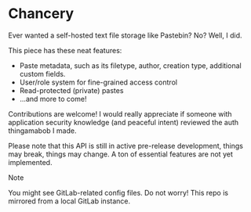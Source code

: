 # Chancery


Ever wanted a self-hosted text file storage like Pastebin? No? Well, I did.

This piece has these neat features:
- Paste metadata, such as its filetype, author, creation type, additional custom fields.
- User/role system for fine-grained access control
- Read-protected (private) pastes
- ...and more to come!

Contributions are welcome!
I would really appreciate if someone with application security knowledge (and peaceful intent) reviewed the auth thingamabob I made.

Please note that this API is still in active pre-release development, things may break, things may change.
A ton of essential features are not yet implemented.

> [!NOTE]
> You might see GitLab-related config files. Do not worry! This repo is mirrored from a local GitLab instance.